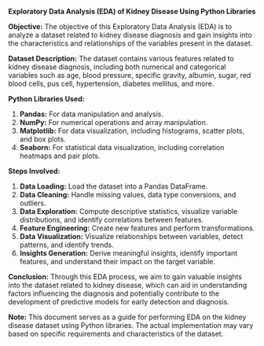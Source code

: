 **Exploratory Data Analysis (EDA) of Kidney Disease Using Python Libraries**

**Objective:**
The objective of this Exploratory Data Analysis (EDA) is to analyze a dataset related to kidney disease diagnosis and gain insights into the characteristics and relationships of the variables present in the dataset.

**Dataset Description:**
The dataset contains various features related to kidney disease diagnosis, including both numerical and categorical variables such as age, blood pressure, specific gravity, albumin, sugar, red blood cells, pus cell, hypertension, diabetes mellitus, and more.

**Python Libraries Used:**
1. **Pandas:** For data manipulation and analysis.
2. **NumPy:** For numerical operations and array manipulation.
3. **Matplotlib:** For data visualization, including histograms, scatter plots, and box plots.
4. **Seaborn:** For statistical data visualization, including correlation heatmaps and pair plots.

**Steps Involved:**
1. **Data Loading:** Load the dataset into a Pandas DataFrame.
2. **Data Cleaning:** Handle missing values, data type conversions, and outliers.
3. **Data Exploration:** Compute descriptive statistics, visualize variable distributions, and identify correlations between features.
4. **Feature Engineering:** Create new features and perform transformations.
5. **Data Visualization:** Visualize relationships between variables, detect patterns, and identify trends.
6. **Insights Generation:** Derive meaningful insights, identify important features, and understand their impact on the target variable.

**Conclusion:**
Through this EDA process, we aim to gain valuable insights into the dataset related to kidney disease, which can aid in understanding factors influencing the diagnosis and potentially contribute to the development of predictive models for early detection and diagnosis.

**Note:**
This document serves as a guide for performing EDA on the kidney disease dataset using Python libraries. The actual implementation may vary based on specific requirements and characteristics of the dataset.
